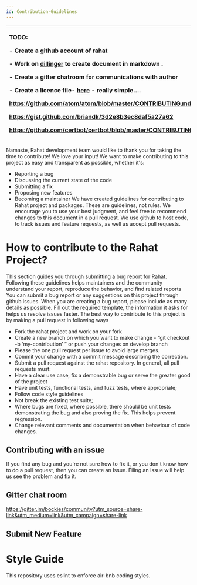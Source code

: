 ```yaml
---
id: Contribution-Guidelines
---
```


|<p>TODO: </p><p>- Create a github account of rahat</p><p>- Work on [dillinger](https://dillinger.io/) to create document in markdown .</p><p>- Create a gitter chatroom for communications with author</p><p>- Create a licence file- [here](https://www.freecodecamp.org/news/how-open-source-licenses-work-and-how-to-add-them-to-your-projects-34310c3cf94/) - really simple….</p><p><https://github.com/atom/atom/blob/master/CONTRIBUTING.md></p><p><https://gist.github.com/briandk/3d2e8b3ec8daf5a27a62> </p><p><https://github.com/certbot/certbot/blob/master/CONTRIBUTING.md> </p>|
| :- |
Namaste, Rahat development team would like to thank you for taking the time to contribute! We love your input! We want to make contributing to this project as easy and transparent as possible, whether it's:
- Reporting a bug
- Discussing the current state of the code
- Submitting a fix
- Proposing new features
- Becoming a maintainer
We have created guidelines for contributing to Rahat project and packages. These are guidelines, not rules. We encourage you to use your best judgment, and feel free to recommend changes to this document in a pull request. We use github to host code, to track issues and feature requests, as well as accept pull requests.
# How to contribute to the Rahat Project?
This section guides you through submitting a bug report for Rahat. Following these guidelines helps maintainers and the community understand your report, reproduce the behavior, and find related reports
You can submit a bug report or any suggestions on this project through github issues.
When you are creating a bug report, please include as many details as possible. Fill out the required template, the information it asks for helps us resolve issues faster.
The best way to contribute to this project is by making a pull request in following ways
- Fork the rahat project and work on your fork
- Create a new branch on which you want to make change - “git checkout -b ‘my-contribution’ ” or push your changes on develop branch
- Please the one pull request per issue to avoid large merges.
- Commit your change with a commit message describing the correction.
- Submit a pull request against the rahat repository.
In general, all pull requests must:
- Have a clear use case, fix a demonstrable bug or serve the greater good of the project 
- Have unit tests, functional tests, and fuzz tests, where appropriate;
- Follow code style guidelines
- Not break the existing test suite;
- Where bugs are fixed, where possible, there should be unit tests demonstrating the bug and also proving the fix. This helps prevent regression.
- Change relevant comments and documentation when behaviour of code changes.
## Contributing with an issue
If you find any bug and you're not sure how to fix it, or you don't know how to do a pull request, then you can create an Issue. Filing an Issue will help us see the problem and fix it.
##
## Gitter chat room
<https://gitter.im/bockies/community?utm_source=share-link&utm_medium=link&utm_campaign=share-link>
## Submit New Feature
# Style Guide
This repository uses eslint to enforce air-bnb coding styles. 
